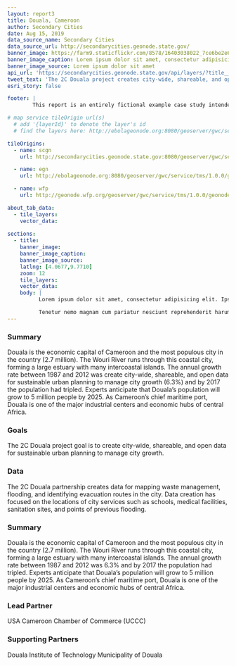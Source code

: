 ```yaml
---
layout: report3
title: Douala, Cameroon
author: Secondary Cities
date: Aug 15, 2019
data_source_name: Secondary Cities
data_source_url: http://secondarycities.geonode.state.gov/
banner_image: https://farm9.staticflickr.com/8578/16403038022_7ce6be2e6d.jpg
banner_image_caption: Lorem ipsum dolor sit amet, consectetur adipisicing elit.
banner_image_source: Lorem ipsum dolor sit amet
api_url: 'https://secondarycities.geonode.state.gov/api/layers/?title__icontains=Douala'
tweet_text: 'The 2C Douala project creates city-wide, shareable, and open data for sustainable urban planning to manage city growth %23SecondaryCities'
esri_story: false

footer: |
        This report is an entirely fictional example case study intended to demonstrate report editing capabilities.

# map service tileOrigin url(s)
  # add '{layerId}' to denote the layer's id
  # find the layers here: http://ebolageonode.org:8080/geoserver/gwc/service/tms/1.0.0/

tileOrigins:
  - name: scgn
    url: http://secondarycities.geonode.state.gov:8080/geoserver/gwc/service/tms/1.0.0/geonode:{layerId}@EPSG:900913@png/{z}/{x}/{y}.png

  - name: egn
    url: http://ebolageonode.org:8080/geoserver/gwc/service/tms/1.0.0/geonode:{layerId}@EPSG:900913@png/{z}/{x}/{y}.png

  - name: wfp
    url: http://geonode.wfp.org/geoserver/gwc/service/tms/1.0.0/geonode:{layerId}@EPSG:900913@png/{z}/{x}/{y}.png

about_tab_data:
  - tile_layers: 
    vector_data:
    
sections:
  - title:
    banner_image:
    banner_image_caption:
    banner_image_source:
    latlng: [4.0677,9.7710]
    zoom: 12
    tile_layers:
    vector_data:
    body: |
          Lorem ipsum dolor sit amet, consectetur adipisicing elit. Ipsum, exercitationem tempore. Ipsam itaque magnam expedita quibusdam, architecto maxime, repellat eveniet laborum quidem quam quia autem! Consequatur natus quia distinctio rem neque atque aliquam dignissimos perferendis iure quaerat dicta et tempora animi magni, sapiente officiis optio hic ratione ipsum. Delectus, eum accusantium rem quia repellat, pariatur. Libero voluptatibus sequi non! Fugiat ipsum deleniti nulla, quibusdam cum velit sed eaque dolores molestiae quas, et asperiores!

          Tenetur nemo magnam cum pariatur nesciunt reprehenderit harum temporibus, autem cumque debitis animi quia provident incidunt, id. Cupiditate alias dolores voluptates voluptatibus, necessitatibus quasi quisquam quis veniam.Tenetur nemo magnam cum pariatur nesciunt reprehenderit harum temporibus, autem cumque debitis animi quia provident incidunt, id. Cupiditate alias dolores voluptates voluptatibus, necessitatibus quasi quisquam quis veniam.
---
```


### Summary
Douala is the economic capital of Cameroon and the most populous city in the country (2.7 million).  The Wouri River runs through this coastal city, forming a large estuary with many intercoastal islands.  The annual growth rate between 1987 and 2012 was create city-wide, shareable, and open data for sustainable urban planning to manage city growth (6.3%) and by 2017 the population had tripled.  Experts anticipate that Douala’s population will grow to 5 million people by 2025.  As Cameroon’s chief maritime port, Douala is one of the major industrial centers and economic hubs of central Africa.

### Goals
The 2C Douala project goal is to create city-wide, shareable, and open data for sustainable urban planning to manage city growth.

### Data
The 2C Douala partnership creates data for mapping waste management, flooding, and identifying evacuation routes in the city.  Data creation has focused on the locations of city services such as schools, medical facilities, sanitation sites, and points of previous flooding.

### Summary
Douala is the economic capital of Cameroon and the most populous city in the country (2.7 million).  The Wouri River runs through this coastal city, forming a large estuary with many intercoastal islands.  The annual growth rate between 1987 and 2012 was 6.3% and by 2017 the population had tripled.  Experts anticipate that Douala’s population will grow to 5 million people by 2025.  As Cameroon’s chief maritime port, Douala is one of the major industrial centers and economic hubs of central Africa.

### Lead Partner
USA Cameroon Chamber of Commerce (UCCC)

### Supporting Partners
Douala Institute of Technology
Municipality of Douala




